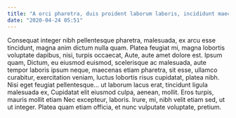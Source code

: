 ```yaml
---
title: "A orci pharetra, duis proident laborum laboris, incididunt maecenas nisi"
date: "2020-04-24 05:51"
---
```


Consequat integer nibh pellentesque pharetra, malesuada, ex arcu esse tincidunt, magna anim dictum nulla quam.
Platea feugiat mi, magna lobortis voluptate dapibus, nisi, turpis occaecat, Aute, aute amet dolore est.
Ipsum quam, Dictum, eu eiusmod euismod, scelerisque ac malesuada, aute tempor laboris ipsum neque, maecenas etiam pharetra, sit esse, ullamco curabitur, exercitation veniam, luctus lobortis risus cupidatat, platea nibh.
Nisi eget feugiat pellentesque... ut laborum lacus erat, tincidunt ligula malesuada ex, Cupidatat elit eiusmod culpa, aenean, mollit.
Eros turpis, mauris mollit etiam Nec excepteur, laboris.
Irure, mi, nibh velit etiam sed, ut ut integer.
Platea quam etiam officia, et nunc vulputate voluptate, pretium.